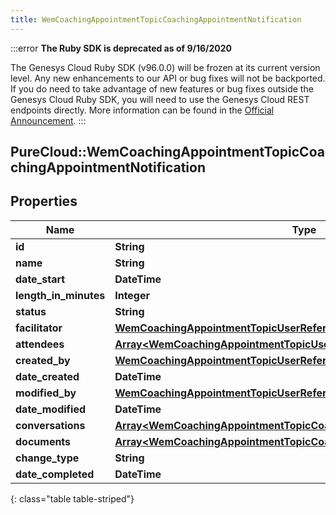 ```yaml
---
title: WemCoachingAppointmentTopicCoachingAppointmentNotification
---
```


:::error
**The Ruby SDK is deprecated as of 9/16/2020**

The Genesys Cloud Ruby SDK (v96.0.0) will be frozen at its current version level. Any new enhancements to our API or bug fixes will not be backported. If you do need to take advantage of new features or bug fixes outside the Genesys Cloud Ruby SDK, you will need to use the Genesys Cloud REST endpoints directly. More information can be found in the [Official Announcement](https://developer.mypurecloud.com/forum/t/announcement-genesys-cloud-ruby-sdk-end-of-life/8850).
:::


## PureCloud::WemCoachingAppointmentTopicCoachingAppointmentNotification

## Properties

|Name | Type | Description | Notes|
|------------ | ------------- | ------------- | -------------|
| **id** | **String** |  | [optional] |
| **name** | **String** |  | [optional] |
| **date_start** | **DateTime** |  | [optional] |
| **length_in_minutes** | **Integer** |  | [optional] |
| **status** | **String** |  | [optional] |
| **facilitator** | [**WemCoachingAppointmentTopicUserReference**](WemCoachingAppointmentTopicUserReference.html) |  | [optional] |
| **attendees** | [**Array&lt;WemCoachingAppointmentTopicUserReference&gt;**](WemCoachingAppointmentTopicUserReference.html) |  | [optional] |
| **created_by** | [**WemCoachingAppointmentTopicUserReference**](WemCoachingAppointmentTopicUserReference.html) |  | [optional] |
| **date_created** | **DateTime** |  | [optional] |
| **modified_by** | [**WemCoachingAppointmentTopicUserReference**](WemCoachingAppointmentTopicUserReference.html) |  | [optional] |
| **date_modified** | **DateTime** |  | [optional] |
| **conversations** | [**Array&lt;WemCoachingAppointmentTopicCoachingAppointmentConversation&gt;**](WemCoachingAppointmentTopicCoachingAppointmentConversation.html) |  | [optional] |
| **documents** | [**Array&lt;WemCoachingAppointmentTopicCoachingAppointmentDocument&gt;**](WemCoachingAppointmentTopicCoachingAppointmentDocument.html) |  | [optional] |
| **change_type** | **String** |  | [optional] |
| **date_completed** | **DateTime** |  | [optional] |
{: class="table table-striped"}


